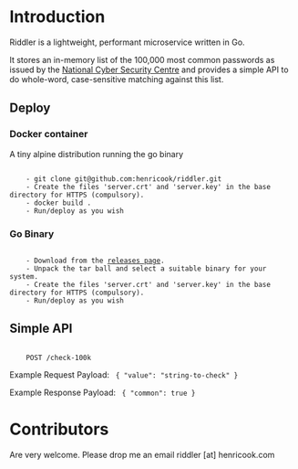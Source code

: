 # Introduction

Riddler is a lightweight, performant microservice written in Go.

It stores an in-memory list of the 100,000 most common passwords as issued by the <a href="https://www.ncsc.gov.uk/" target="_new">National Cyber Security Centre</a> and provides a simple API to do whole-word, case-sensitive matching against this list.

## Deploy

### Docker container

A tiny alpine distribution running the go binary

<code>
	- git clone git@github.com:henricook/riddler.git
	- Create the files 'server.crt' and 'server.key' in the base directory for HTTPS (compulsory).
	- docker build .
	- Run/deploy as you wish
</code>

### Go Binary

<code>
	- Download from the <a href="https://github.com/henricook/riddler/releases">releases page</a>. 
	- Unpack the tar ball and select a suitable binary for your system.
	- Create the files 'server.crt' and 'server.key' in the base directory for HTTPS (compulsory).
	- Run/deploy as you wish
</code>

## Simple API

<code>
	POST /check-100k
</code>

Example Request Payload:
<code>
	{ "value": "string-to-check" }
</code>

Example Response Payload:
<code>
	{ "common": true }
</code>


# Contributors

Are very welcome. Please drop me an email riddler [at] henricook.com
